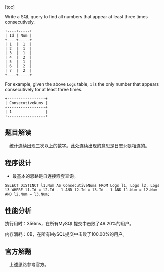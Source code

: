 [toc]

Write a SQL query to find all numbers that appear at least three times consecutively.

```
+----+-----+
| Id | Num |
+----+-----+
| 1  |  1  |
| 2  |  1  |
| 3  |  1  |
| 4  |  2  |
| 5  |  1  |
| 6  |  2  |
| 7  |  2  |
+----+-----+
```

For example, given the above `Logs` table, `1` is the only number that appears consecutively for at least three times.

```
+-----------------+
| ConsecutiveNums |
+-----------------+
| 1               |
+-----------------+
```



## 题目解读

&emsp;统计连续出现三次以上的数字。此处连续出现的意思是日志`id`是相连的。

## 程序设计

* 最基本的思路是自连接嵌套查询。

```mysql
SELECT DISTINCT l1.Num AS ConsecutiveNums FROM Logs l1, Logs l2, Logs l3 WHERE l1.Id = l2.Id - 1 AND l2.Id = l3.Id - 1 AND l1.Num = l2.Num AND l2.Num = l3.Num;
```

## 性能分析

执行用时：356ms，在所有MySQL提交中击败了49.20%的用户。

内存消耗：0B，在所有MySQL提交中击败了100.00%的用户。

## 官方解题

&emsp;上述思路参考官方。